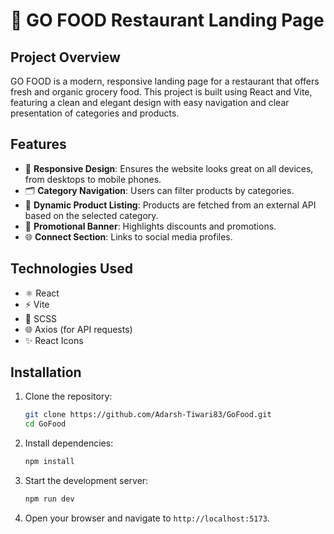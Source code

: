 # 🍴 GO FOOD Restaurant Landing Page

## Project Overview

GO FOOD is a modern, responsive landing page for a restaurant that offers fresh and organic grocery food. This project is built using React and Vite, featuring a clean and elegant design with easy navigation and clear presentation of categories and products.

## Features

- 📱 **Responsive Design**: Ensures the website looks great on all devices, from desktops to mobile phones.
- 🗂️ **Category Navigation**: Users can filter products by categories.
- 🔄 **Dynamic Product Listing**: Products are fetched from an external API based on the selected category.
- 🎉 **Promotional Banner**: Highlights discounts and promotions.
- 🌐 **Connect Section**: Links to social media profiles.

## Technologies Used

- ⚛️ React
- ⚡ Vite
- 🎨 SCSS
- 🌐 Axios (for API requests)
- ✨ React Icons

## Installation

1. Clone the repository:

    ```bash
    git clone https://github.com/Adarsh-Tiwari83/GoFood.git
    cd GoFood
    ```

2. Install dependencies:

    ```bash
    npm install
    ```

3. Start the development server:

    ```bash
    npm run dev
    ```

4. Open your browser and navigate to `http://localhost:5173`.
